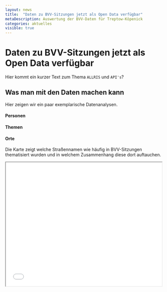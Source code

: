 ```yaml
---
layout: news
title:  "Daten zu BVV-Sitzungen jetzt als Open Data verfügbar"
metaDescription: Auswertung der BVV-Daten für Treptow-Köpenick
categories: aktuelles
visible: true
---
```


# Daten zu BVV-Sitzungen jetzt als Open Data verfügbar
Hier kommt ein kurzer Text zum Thema `ALLRIS` und `API's`?

## Was man mit den Daten machen kann
Hier zeigen wir ein paar exemplarische Datenanalysen.

#### Personen

#### Themen

#### Orte
Die Karte zeigt welche Straßennamen wie häufig in BVV-Sitzungen thematisiert wurden und in welchem Zusammenhang diese dort auftauchen.

<iframe src='/assets/allris/allris_streets.html' width='100%' height='400px' title='My file'></iframe>




